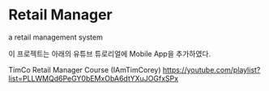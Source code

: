 # Retail Manager
a retail management system

이 프로젝트는 아래의 유튜브 튜로리얼에 Mobile App을 추가하였다.


TimCo Retail Manager Course (IAmTimCorey)
 https://youtube.com/playlist?list=PLLWMQd6PeGY0bEMxObA6dtYXuJOGfxSPx